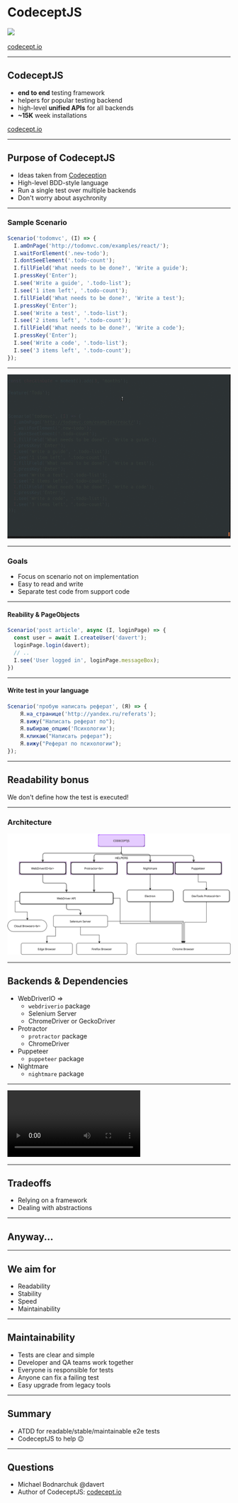 # CodeceptJS

![](https://codecept.io/images/cjs-base.png)

[codecept.io](https://codecept.io)

---

## CodeceptJS

* **end to end** testing framework
* helpers for popular testing backend
* high-level **unified APIs** for all backends
* **~15K** week installations 

[codecept.io](https://codecept.io)

---

## Purpose of CodeceptJS

* Ideas taken from [Codeception](http://codeception.com)
* High-level BDD-style language
* Run a single test over multiple backends
* Don't worry about asychronity

---

### Sample Scenario

```js
Scenario('todomvc', (I) => {
  I.amOnPage('http://todomvc.com/examples/react/');
  I.waitForElement('.new-todo');
  I.dontSeeElement('.todo-count');
  I.fillField('What needs to be done?', 'Write a guide');
  I.pressKey('Enter');
  I.see('Write a guide', '.todo-list');
  I.see('1 item left', '.todo-count');
  I.fillField('What needs to be done?', 'Write a test');
  I.pressKey('Enter');
  I.see('Write a test', '.todo-list');
  I.see('2 items left', '.todo-count');
  I.fillField('What needs to be done?', 'Write a code');
  I.pressKey('Enter');
  I.see('Write a code', '.todo-list');
  I.see('3 items left', '.todo-count');
});
```

---

![](img/todo.gif)

---

### Goals

* Focus on scenario not on implementation
* Easy to read and write
* Separate test code from support code

---

#### Reability & PageObjects 

```js
Scenario('post article', async (I, loginPage) => {  
  const user = await I.createUser('davert');
  loginPage.login(davert);
  // ..
  I.see('User logged in', loginPage.messageBox);
})

```

---

#### Write test in your language

```js
Scenario('пробую написать реферат', (Я) => {
    Я.на_странице('http://yandex.ru/referats');
    Я.вижу("Написать реферат по");
    Я.выбираю_опцию('Психологии');
    Я.кликаю("Написать реферат");
    Я.вижу("Реферат по психологии");
});
```

---

## Readability bonus

We don't define how the test is executed!

---

### Architecture

![](img/codeceptjs-backends.svg)

---

## Backends & Dependencies

* WebDriverIO => 
  * `webdriverio` package
  * Selenium Server
  * ChromeDriver or GeckoDriver
* Protractor
  * `protractor` package
  * ChromeDriver
* Puppeteer
  * `puppeteer` package
* Nightmare
  * `nightmare` package

---

<video onclick="this.paused ? this.play() : this.pause();" src="img/codeceptjs_demo.mp4"  controls=""></video>


---

## Tradeoffs

* Relying on a framework
* Dealing with abstractions

---

## Anyway...

---

## We aim for 

* Readability
* Stability
* Speed
* Maintainability <!-- .element: class="fragment" data-fragment-index="1" -->

---

## Maintainability

* Tests are clear and simple
* Developer and QA teams work together
* Everyone is responsible for tests
* Anyone can fix a failing test
* Easy upgrade from legacy tools

---

## Summary

* ATDD for readable/stable/maintainable e2e tests
* CodeceptJS to help 😉 



---

## Questions

* Michael Bodnarchuk @davert
* Author of CodeceptJS: [codecept.io](https://codecept.io)
 
